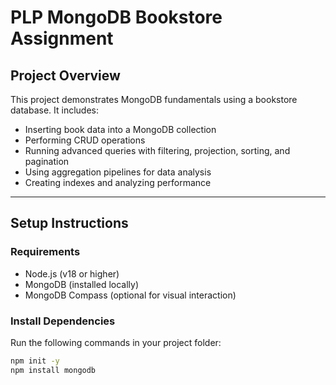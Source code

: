 # PLP MongoDB Bookstore Assignment

##  Project Overview

This project demonstrates MongoDB fundamentals using a bookstore database. It includes:
- Inserting book data into a MongoDB collection
- Performing CRUD operations
- Running advanced queries with filtering, projection, sorting, and pagination
- Using aggregation pipelines for data analysis
- Creating indexes and analyzing performance

---

## Setup Instructions

### Requirements
- Node.js (v18 or higher)
- MongoDB (installed locally)
- MongoDB Compass (optional for visual interaction)

### Install Dependencies
Run the following commands in your project folder:

```bash
npm init -y
npm install mongodb
